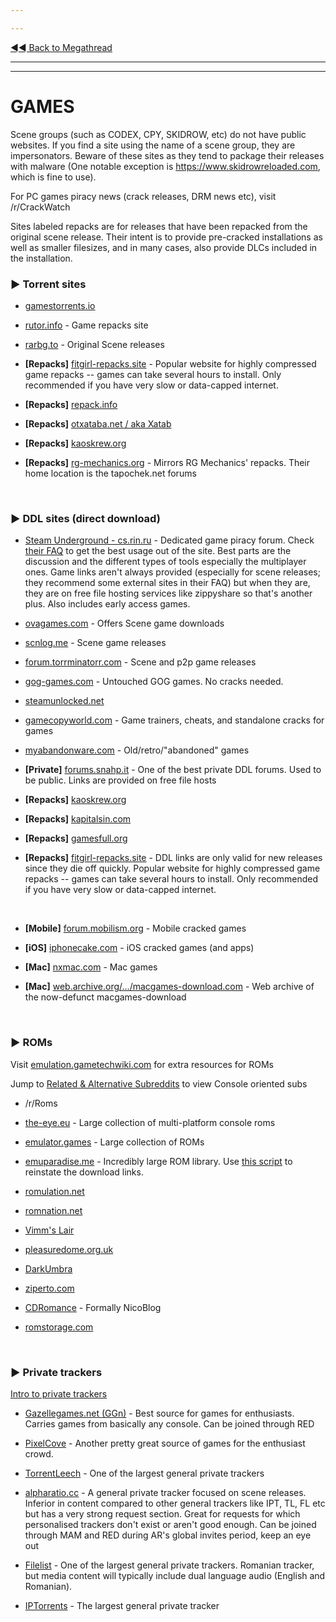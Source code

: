 ---
---
[◄◄ Back to Megathread](https://www.reddit.com/r/Piracy/wiki/megathread)

---
---

# GAMES

Scene groups (such as CODEX, CPY, SKIDROW, etc) do not have public websites. If you find a site using the name of a scene group, they are impersonators. Beware of these sites as they tend to package their releases with malware (One notable exception is https://www.skidrowreloaded.com, which is fine to use).

For PC games piracy news (crack releases, DRM news etc), visit /r/CrackWatch 

Sites labeled repacks are for releases that have been repacked from the original scene release. Their intent is to provide pre-cracked installations as well as smaller filesizes, and in many cases, also provide DLCs included in the installation.

### ►  **Torrent sites**

* [gamestorrents.io](https://www.gamestorrents.io/)
* [rutor.info](http://rutor.info/games) - Game repacks site
* [rarbg.to](http://rarbg.to/) - Original Scene releases
* **[Repacks]** [fitgirl-repacks.site](http://fitgirl-repacks.site/) - Popular website for highly compressed game repacks -- games can take several hours to install. Only recommended if you have very slow or data-capped internet.
* **[Repacks]** [repack.info](https://repack.info/)
* **[Repacks]** [otxataba.net / aka Xatab](https://otxataba.net/)
* **[Repacks]** [kaoskrew.org](https://kaoskrew.org/)
* **[Repacks]** [rg-mechanics.org](https://rg-mechanics.org/) - Mirrors RG Mechanics' repacks. Their home location is the tapochek.net forums

&nbsp;




### ►  **DDL sites (direct download)**

* [Steam Underground - cs.rin.ru](https://cs.rin.ru/forum/viewforum.php?f=10) - Dedicated game piracy forum. Check [their FAQ](https://cs.rin.ru/forum/viewtopic.php?f=10&t=98158) to get the best usage out of the site. Best parts are the discussion and the different types of tools especially the multiplayer ones. Game links aren't always provided (especially for scene releases; they recommend some external sites in their FAQ) but when they are, they are on free file hosting services like zippyshare so that's another plus. Also includes early access games.
* [ovagames.com](http://www.ovagames.com/) - Offers Scene game downloads
* [scnlog.me](https://scnlog.me/) - Scene game releases
* [forum.torrminatorr.com](https://forum.torrminatorr.com/) - Scene and p2p game releases
* [gog-games.com](https://gog-games.com/) - Untouched GOG games. No cracks needed.
* [steamunlocked.net](https://steamunlocked.net/)
* [gamecopyworld.com](https://gamecopyworld.com/games/index.php) - Game trainers, cheats, and standalone cracks for games
* [myabandonware.com](https://www.myabandonware.com/) - Old/retro/"abandoned" games
* **[Private]** [forums.snahp.it](https://forum.snahp.it/) - One of the best private DDL forums. Used to be public. Links are provided on free file hosts
* **[Repacks]** [kaoskrew.org](https://kaoskrew.org/)
* **[Repacks]** [kapitalsin.com](http://www.kapitalsin.com/forum/index.php?board=4.0)
* **[Repacks]** [gamesfull.org](https://www.gamesfull.org/)
* **[Repacks]** [fitgirl-repacks.site](http://fitgirl-repacks.site/) - DDL links are only valid for new releases since they die off quickly. Popular website for highly compressed game repacks -- games can take several hours to install. Only recommended if you have very slow or data-capped internet.

&nbsp;

* **[Mobile]** [forum.mobilism.org](https://forum.mobilism.org/index.php) - Mobile cracked games
* **[iOS]** [iphonecake.com](https://www.iphonecake.com/) - iOS cracked games (and apps)
* **[Mac]** [nxmac.com](https://nxmac.com/) - Mac games
* **[Mac]** [web.archive.org/.../macgames-download.com](https://web.archive.org/web/20181113021918/http://macgames-download.com/) - Web archive of the now-defunct macgames-download

&nbsp;




### ►  **ROMs**
Visit [emulation.gametechwiki.com](https://emulation.gametechwiki.com/index.php/ROM_%26_ISO_Sites) for extra resources for ROMs

Jump to [Related & Alternative Subreddits](https://www.reddit.com/r/Piracy/wiki/megathread/related_subreddits) to view Console oriented subs

* /r/Roms 
* [the-eye.eu](http://the-eye.eu/public/rom/) - Large collection of multi-platform console roms
* [emulator.games](https://emulator.games/) - Large collection of ROMs
* [emuparadise.me](https://www.emuparadise.me) - Incredibly large ROM library. Use [this script](https://old.reddit.com/r/Piracy/comments/9zuu6p/emuparadise_roms_easy_download/) to reinstate the download links.
* [romulation.net](https://www.romulation.net/)
* [romnation.net](https://www.romnation.net/)
* [Vimm's Lair](https://vimm.net/?p=vault)
* [pleasuredome.org.uk](http://www.pleasuredome.org.uk/)
* [DarkUmbra](https://darkumbra.net)
* [ziperto.com](https://www.ziperto.com/)
* [CDRomance](https://cdromance.com) - Formally NicoBlog
* [romstorage.com](https://www.romstorage.com/)

&nbsp;




### ►  **Private trackers**

[Intro to private trackers](https://www.reddit.com/r/Piracy/wiki/guides/private_trackers)

* [Gazellegames.net (GGn)](https://gazellegames.net) - Best source for games for enthusiasts. Carries games from basically any console. Can be joined through RED
* [PixelCove](https://www.pixelcove.me/) - Another pretty great source of games for the enthusiast crowd.
* [TorrentLeech](https://www.torrentleech.org/) - One of the largest general private trackers
* [alpharatio.cc](https://alpharatio.cc/) - A general private tracker focused on scene releases. Inferior in content compared to other general trackers like IPT, TL, FL etc but has a very strong request section. Great for requests for which personalised trackers don't exist or aren't good enough. Can be joined through MAM and RED during AR's global invites period, keep an eye out
* [Filelist](https://filelist.ro/) - One of the largest general private trackers. Romanian tracker, but media content will typically include dual language audio (English and Romanian).
* [IPTorrents](http://iptorrents.com/) - The largest general private tracker

&nbsp;